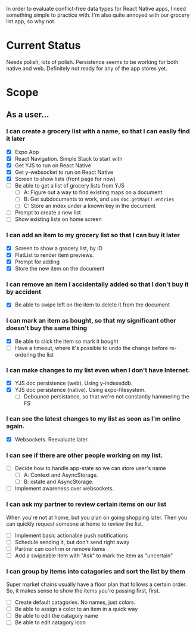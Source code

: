 In order to evaluate conflict-free data types for React Native apps, I need something simple to practice with. I'm also quite annoyed with our grocery list app, so why not.

# Current Status

Needs polish, lots of polish. Persistence seems to be working for both native and web. Definitely not ready for any of the app stores yet.

# Scope

## As a user...

### I can create a grocery list with a name, so that I can easily find it later

- [x] Expo App
- [x] React Navigation. Simple Stack to start with
- [x] Get YJS to run on React Native
- [x] Get y-websocket to run on React Native
- [x] Screen to show lists (front page for now)
- [ ] Be able to get a list of grocery lists from YJS
  - [ ] A: Figure out a way to find existing maps on a document
  - [ ] B: Get subdocuments to work, and use `doc.getMap().entries`
  - [ ] C: Store an index under a known key in the document
- [ ] Prompt to create a new list
- [ ] Show existing lists on home screen

### I can add an item to my grocery list so that I can buy it later

- [x] Screen to show a grocery list, by ID
- [x] FlatList to render item previews.
- [x] Prompt for adding
- [x] Store the new item on the document

### I can remove an item I accidentally added so that I don't buy it by accident

- [x] Be able to swipe left on the item to delete it from the document

### I can mark an item as bought, so that my significant other doesn't buy the same thing

- [x] Be able to click the item so mark it bought
- [ ] Have a timeout, where it's possible to undo the change before re-ordering the list

### I can make changes to my list even when I don't have Internet.

- [x] YJS doc persistence (web). Using y-indexeddb.
- [x] YJS doc persistence (native). Using expo-filesystem.
  - [ ] Debounce persistance, so that we're not constantly hammering the FS

### I can see the latest changes to my list as soon as I'm online again.

- [x] Websockets. Reevaluate later.

### I can see if there are other people working on my list.

- [ ] Decide how to handle app-state so we can store user's name
  - [ ] A: Context and AsyncStorage.
  - [ ] B: xstate and AsyncStorage.
- [ ] Implement awareness over websockets.

### I can ask my partner to review certain items on our list

When you're not at home, but you plan on going shopping later. Then you can quickly request someone at home to review the list.

- [ ] Implement basic actionable push notifications
- [ ] Schedule sending it, but don't send right away
- [ ] Partner can confirm or remove items
- [ ] Add a swipeable item with "Ask" to mark the item as "uncertain"

### I can group by items into catagories and sort the list by them

Super market chains usually have a floor plan that follows a certain order. So, it makes sense to show the items you're passing first, first.

- [ ] Create default catagories. No names, just colors.
- [ ] Be able to assign a color to an item in a quick way
- [ ] Be able to edit the catagory name
- [ ] Be able to edit catagory icon
